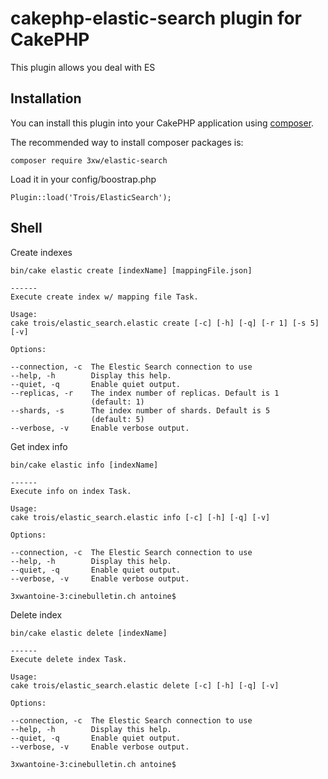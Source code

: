 # cakephp-elastic-search plugin for CakePHP
This plugin allows you deal with ES

## Installation

You can install this plugin into your CakePHP application using [composer](http://getcomposer.org).

The recommended way to install composer packages is:

	composer require 3xw/elastic-search

Load it in your config/boostrap.php

	Plugin::load('Trois/ElasticSearch');

## Shell
Create indexes

	bin/cake elastic create [indexName] [mappingFile.json]
	
	------
	Execute create index w/ mapping file Task.

	Usage:
	cake trois/elastic_search.elastic create [-c] [-h] [-q] [-r 1] [-s 5] [-v]
	
	Options:
	
	--connection, -c  The Elestic Search connection to use
	--help, -h        Display this help.
	--quiet, -q       Enable quiet output.
	--replicas, -r    The index number of replicas. Default is 1
	                  (default: 1)
	--shards, -s      The index number of shards. Default is 5
	                  (default: 5)
	--verbose, -v     Enable verbose output.
	
Get index info

	bin/cake elastic info [indexName]
	
	------
	Execute info on index Task.

	Usage:
	cake trois/elastic_search.elastic info [-c] [-h] [-q] [-v]
	
	Options:
	
	--connection, -c  The Elestic Search connection to use
	--help, -h        Display this help.
	--quiet, -q       Enable quiet output.
	--verbose, -v     Enable verbose output.
	
	3xwantoine-3:cinebulletin.ch antoine$ 
	
Delete index

	bin/cake elastic delete [indexName]
	
	------
	Execute delete index Task.

	Usage:
	cake trois/elastic_search.elastic delete [-c] [-h] [-q] [-v]
	
	Options:
	
	--connection, -c  The Elestic Search connection to use
	--help, -h        Display this help.
	--quiet, -q       Enable quiet output.
	--verbose, -v     Enable verbose output.
	
	3xwantoine-3:cinebulletin.ch antoine$ 